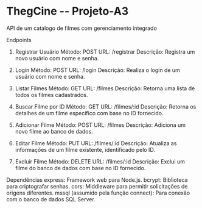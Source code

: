 # ThegCine -- Projeto-A3
API de um catalogo de filmes com gerenciamento integrado

Endpoints
1. Registrar Usuário
Método: POST
URL: /registrar
Descrição: Registra um novo usuário com nome e senha.

2. Login
Método: POST 
URL: /login
Descrição: Realiza o login de um usuário com nome e senha.


3. Listar Filmes
Método: GET
URL: /filmes
Descrição: Retorna uma lista de todos os filmes cadastrados.


4. Buscar Filme por ID
Método: GET
URL: /filmes/:id
Descrição: Retorna os detalhes de um filme específico com base no ID fornecido.


5. Adicionar Filme
Método: POST
URL: /filmes
Descrição: Adiciona um novo filme ao banco de dados.


6. Editar Filme
Método: PUT
URL: /filmes/:id
Descrição: Atualiza as informações de um filme existente, identificado pelo ID.


7. Excluir Filme
Método: DELETE
URL: /filmes/:id
Descrição: Exclui um filme do banco de dados com base no ID fornecido.  


Dependências
express: Framework web para Node.js.
bcrypt: Biblioteca para criptografar senhas.
cors: Middleware para permitir solicitações de origens diferentes.
mssql (assumido pela função connect): Para conexão com o banco de dados SQL Server.
